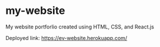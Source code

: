 # my-website

My website portforlio created using HTML, CSS, and React.js

Deployed link: https://ev-website.herokuapp.com/